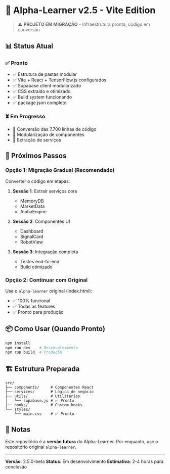 # 🚀 Alpha-Learner v2.5 - Vite Edition

> ⚠️ **PROJETO EM MIGRAÇÃO** - Infraestrutura pronta, código em conversão

## 📊 Status Atual

### ✅ **Pronto**
- ✅ Estrutura de pastas modular
- ✅ Vite + React + TensorFlow.js configurados
- ✅ Supabase client modularizado
- ✅ CSS extraído e otimizado
- ✅ Build system funcionando
- ✅ package.json completo

### ⏳ **Em Progresso**
- 🔄 Conversão das 7.700 linhas de código
- 🔄 Modularização de componentes
- 🔄 Extração de serviços

## 🎯 Próximos Passos

### **Opção 1: Migração Gradual** (Recomendado)

Converter o código em etapas:

1. **Sessão 1**: Extrair serviços core
   - MemoryDB
   - MarketData
   - AlphaEngine

2. **Sessão 2**: Componentes UI
   - Dashboard
   - SignalCard
   - RobotView

3. **Sessão 3**: Integração completa
   - Testes end-to-end
   - Build otimizado

### **Opção 2: Continuar com Original**

Use o `alpha-learner` original (index.html):
- ✅ 100% funcional
- ✅ Todas as features
- ✅ Pronto para produção

## 📦 Como Usar (Quando Pronto)

```bash
npm install
npm run dev    # Desenvolvimento
npm run build  # Produção
```

## 🏗️ Estrutura Preparada

```
src/
├── components/     # Componentes React
├── services/       # Lógica de negócio
├── utils/          # Utilitários
│   └── supabase.js # ✅ Pronto
├── hooks/          # Custom hooks
└── styles/
    └── main.css    # ✅ Pronto
```

## 📝 Notas

Este repositório é a **versão futura** do Alpha-Learner.
Por enquanto, use o repositório original `alpha-learner`.

---

**Versão**: 2.5.0-beta
**Status**: Em desenvolvimento
**Estimativa**: 2-4 horas para conclusão
